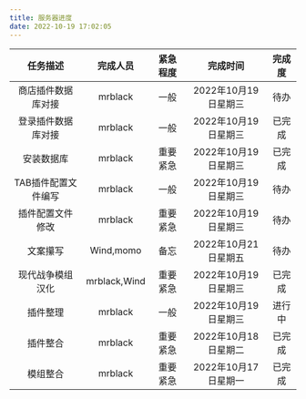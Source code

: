 ```yaml
---
title: 服务器进度
date: 2022-10-19 17:02:05
---
```


| 任务描述 | 完成人员 | 紧急程度 | 完成时间 | 完成度 |
| :---: | :---: | :---: | :---: | :---: | 
|商店插件数据库对接|mrblack|一般|2022年10月19日星期三|待办|
|登录插件数据库对接|mrblack|一般|2022年10月19日星期三|已完成|
|安装数据库|mrblack|重要紧急|2022年10月19日星期三|已完成|
|TAB插件配置文件编写|mrblack|一般|2022年10月19日星期三|待办|
|插件配置文件修改|mrblack|重要紧急|2022年10月19日星期三|待办|
|文案攥写|Wind,momo|备忘|2022年10月21日星期五|待办|
|现代战争模组汉化|mrblack,Wind|重要紧急|2022年10月19日星期三|已完成|
|插件整理|mrblack|一般|2022年10月19日星期三|进行中|
|插件整合|mrblack|重要紧急|2022年10月18日星期二|已完成|
|模组整合|mrblack|重要紧急|2022年10月17日星期一|已完成|